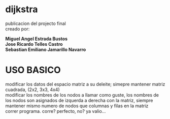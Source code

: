 #  dijkstra
publicacion del projecto final<br>
creado por:

**Miguel Angel Estrada Bustos** <br>
**Jose Ricardo Telles Castro**<br>
**Sebastian Emiliano Jamarillo Navarro**<br>


# USO BASICO
modificar los datos del espacio matriz a su deleite; simepre mantener matriz cuadrada, (2x2, 3x3, 4x4) <br>
modificar los nombres de los nodos a llamar como guste, los nombres de los nodos son asignados de izquerda a derecha con la matriz, siempre mantener mismo numero de nodos que columnas y filas en la matriz <br>
correr programa. corre? perfecto, no? ya valio...
